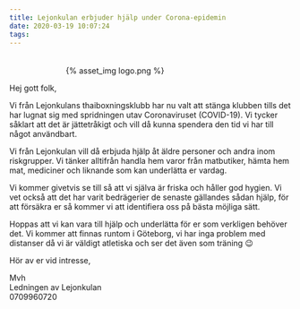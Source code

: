 ```yaml
---
title: Lejonkulan erbjuder hjälp under Corona-epidemin
date: 2020-03-19 10:07:24
tags:
---
```


<div style="padding-top: 20px; width: 60%; margin: 0 auto;">
	{% asset_img logo.png %}
</div>

Hej gott folk,

Vi från Lejonkulans thaiboxningsklubb har nu valt att stänga klubben tills det har lugnat sig med spridningen utav Coronaviruset (COVID-19). Vi tycker såklart att det är jättetråkigt och vill då kunna spendera den tid vi har till något användbart.

Vi från Lejonkulan vill då erbjuda hjälp åt äldre personer och andra inom riskgrupper. Vi tänker alltifrån handla hem varor från matbutiker, hämta hem mat, mediciner och liknande som kan underlätta er vardag.

Vi kommer givetvis se till så att vi själva är friska och håller god hygien. Vi vet också att det har varit bedrägerier de senaste gällandes sådan hjälp, för att försäkra er så kommer vi att identifiera oss på bästa möjliga sätt.

Hoppas att vi kan vara till hjälp och underlätta för er som verkligen behöver det. Vi kommer att finnas runtom i Göteborg, vi har inga problem med distanser då vi är väldigt atletiska och ser det även som träning 😉

Hör av er vid intresse,

Mvh  
Ledningen av Lejonkulan  
0709960720 
